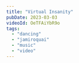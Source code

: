 ```yaml
---
title: "Virtual Insanity"
pubDate: 2023-03-03
videoId: OeTFAiYbR9o
tags: 
  - "dancing"
  - "jamiroquai"
  - "music"
  - "video"
---
```

